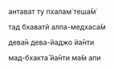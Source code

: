 антават ту пхалам̇ теша̄м̇

тад бхаватй алпа-медхаса̄м

дева̄н дева-йаджо йа̄нти

мад-бхакта̄ йа̄нти ма̄м апи